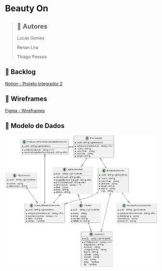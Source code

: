 # Beauty On

> ## 🧑 Autores
> 
> Lucas Gomes
>
> Renan Lira
>
> Thiago Pessoa
>
## 📜 Backlog

[Notion - Projeto Integrador 2](https://busy-airbus-05e.notion.site/Projeto-Integrador-2-6a82c5574840477fb151fd6ec2ca71c4?pvs=4)

## 📱 Wireframes

[Figma - Wireframes](https://www.figma.com/file/HW6Bz2HowkO0lyYCTuRSdp/projeto-integrador03?type=design&node-id=0%3A1&mode=design&t=pvF1hpm8oINhE6tE-1)

## 🎲 Modelo de Dados

![Modelo](/out/modeloDeDados/modeloBD/BeatyOn.png)